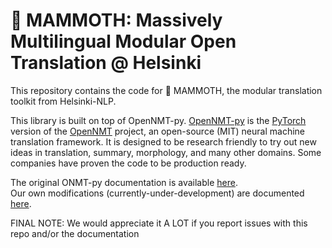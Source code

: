 # 🦣 MAMMOTH: Massively Multilingual Modular Open Translation @ Helsinki
This repository contains the code for 🦣 MAMMOTH, the modular translation toolkit from Helsinki-NLP.

This library is built on top of OpenNMT-py.
[OpenNMT-py](https://github.com/OpenNMT/OpenNMT-py) is the [PyTorch](https://github.com/pytorch/pytorch) version of the [OpenNMT](https://opennmt.net) project, an open-source (MIT) neural machine translation framework. It is designed to be research friendly to try out new ideas in translation, summary, morphology, and many other domains. Some companies have proven the code to be production ready.

The original ONMT-py documentation is available [here](https://opennmt.net/OpenNMT-py/).  
Our own modifications (currently-under-development) are documented [here](https://helsinki-nlp.github.io/mammoth/).

FINAL NOTE: We would appreciate it A LOT if you report issues with this repo and/or the documentation 

